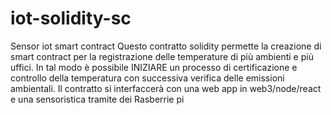 # iot-solidity-sc
Sensor iot smart contract
Questo contratto solidity permette la creazione di smart contract per la registrazione delle temperature di più ambienti e più uffici.
In tal modo è possibile INIZIARE un processo di certificazione e controllo della temperatura con successiva verifica delle emissioni ambientali.
Il contratto si interfaccerà con una web app in web3/node/react e una sensoristica tramite dei Rasberrie pi
